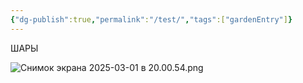 ```yaml
---
{"dg-publish":true,"permalink":"/test/","tags":["gardenEntry"]}
---
```


ШАРЫ

![Снимок экрана 2025-03-01 в 20.00.54.png](/img/user/%D0%A1%D0%BD%D0%B8%D0%BC%D0%BE%D0%BA%20%D1%8D%D0%BA%D1%80%D0%B0%D0%BD%D0%B0%202025-03-01%20%D0%B2%2020.00.54.png)